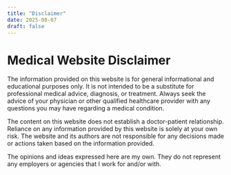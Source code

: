 ```yaml
---
title: "Disclaimer"
date: 2025-08-07
draft: false
---
```


# Medical Website Disclaimer

The information provided on this website is for general informational and educational purposes only. It is not intended to be a substitute for professional medical advice, diagnosis, or treatment. Always seek the advice of your physician or other qualified healthcare provider with any questions you may have regarding a medical condition.

The content on this website does not establish a doctor-patient relationship. Reliance on any information provided by this website is solely at your own risk. The website and its authors are not responsible for any decisions made or actions taken based on the information provided.

The opinions and ideas expressed here are my own. They do not represent any employers or agencies that I work for and/or with. 
